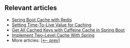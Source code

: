 ## Relevant articles
- [Spring Boot Cache with Redis](https://www.baeldung.com/spring-boot-redis-cache)
- [Setting Time-To-Live Value for Caching](https://www.baeldung.com/spring-setting-ttl-value-cache)
- [Get All Cached Keys with Caffeine Cache in Spring Boot](https://www.baeldung.com/spring-boot-caffeine-spring-get-all-keys)
- [Implement Two-Level Cache With Spring](https://www.baeldung.com/spring-two-level-cache)
- More articles: [[<-- prev]](/spring-boot-modules/spring-boot-caching)

